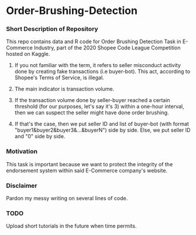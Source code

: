 # Order-Brushing-Detection

### Short Description of Repository

This repo contains data and R code for Order Brushing Detection Task in E-Commerce Industry, part of the 2020 Shopee Code League Competition hosted on Kaggle.

1. If you not familiar with the term, it refers to seller misconduct activity done by creating fake transactions (i.e buyer-bot). This act, according to Shopee's Terms of Service, is illegal.

2. The main indicator is transaction volume.

3. If the transaction volume done by seller-buyer reached a certain threshold (for our purposes, let's say it's 3) within a one-hour interval, then we can suspect the seller might have done order brushing.

4. If that's the case, then we put seller ID and list of buyer-bot (with format "buyer1&buyer2&buyer3&...&buyerN") side by side. Else, we put seller ID and "0" side by side.

### Motivation

This task is important because we want to protect the integrity of the endorsement system within said E-Commerce company's website. 

### Disclaimer

Pardon my messy writing on several lines of code.

### TODO

Upload short tutorials in the future when time permits.

